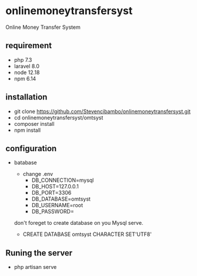 # onlinemoneytransfersyst
Online Money Transfer System
## requirement
- php 7.3
- laravel 8.0
- node 12.18
- npm 6.14

## installation
- git clone https://github.com/Stevencibambo/onlinemoneytransfersyst.git
- cd onlinemoneytransfersyst/omtsyst
- composer install
- npm install

## configuration
- batabase
  - change .env
    - DB_CONNECTION=mysql
    - DB_HOST=127.0.0.1
    - DB_PORT=3306
    - DB_DATABASE=omtsyst
    - DB_USERNAME=root
    - DB_PASSWORD=
  
  don't foreget to create database on you Mysql serve.
  - CREATE DATABASE omtsyst CHARACTER SET'UTF8'

## Runing the server
- php artisan serve


